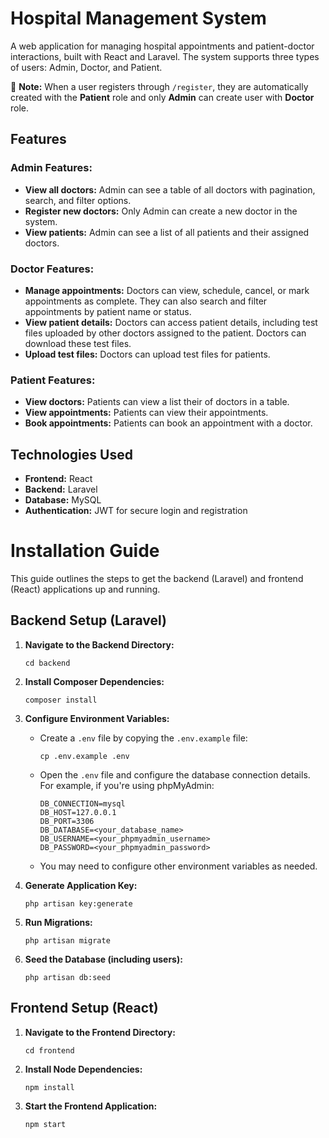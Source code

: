 # Hospital Management System

A web application for managing hospital appointments and patient-doctor interactions, built with React and Laravel. The system supports three types of users: Admin, Doctor, and Patient.

📝 **Note:** When a user registers through `/register`, they are automatically created with the **Patient** role and only **Admin** can create user with **Doctor** role.

## Features

### Admin Features:
- **View all doctors:** Admin can see a table of all doctors with pagination, search, and filter options.
- **Register new doctors:** Only Admin can create a new doctor in the system.
- **View patients:** Admin can see a list of all patients and their assigned doctors.

### Doctor Features:
- **Manage appointments:** Doctors can view, schedule, cancel, or mark appointments as complete. They can also search and filter appointments by patient name or status.
- **View patient details:** Doctors can access patient details, including test files uploaded by other doctors assigned to the patient. Doctors can download these test files.
- **Upload test files:** Doctors can upload test files for patients.

### Patient Features:
- **View doctors:** Patients can view a list their of doctors in a table.
- **View appointments:** Patients can view their appointments.
- **Book appointments:** Patients can book an appointment with a doctor.

## Technologies Used
- **Frontend:** React
- **Backend:** Laravel
- **Database:** MySQL
- **Authentication:** JWT for secure login and registration

# Installation Guide

This guide outlines the steps to get the backend (Laravel) and frontend (React) applications up and running.

## Backend Setup (Laravel)

1.  **Navigate to the Backend Directory:**
    ```
    cd backend
    ```

2.  **Install Composer Dependencies:**
    ```
    composer install
    ```

3.  **Configure Environment Variables:**
    * Create a `.env` file by copying the `.env.example` file:
        ```
        cp .env.example .env
        ```
    * Open the `.env` file and configure the database connection details. For example, if you're using phpMyAdmin:
        ```dotenv
        DB_CONNECTION=mysql
        DB_HOST=127.0.0.1
        DB_PORT=3306
        DB_DATABASE=<your_database_name>
        DB_USERNAME=<your_phpmyadmin_username>
        DB_PASSWORD=<your_phpmyadmin_password>
        ```
    * You may need to configure other environment variables as needed.

4.  **Generate Application Key:**
    ```
    php artisan key:generate
    ```

5.  **Run Migrations:**
    ```
    php artisan migrate
    ```

6.  **Seed the Database (including users):**
    ```
    php artisan db:seed
    ```

## Frontend Setup (React)

1.  **Navigate to the Frontend Directory:**
    ```
    cd frontend
    ```

2.  **Install Node Dependencies:**
    ```
    npm install
    ```

3.  **Start the Frontend Application:**
    ```
    npm start
    ```
